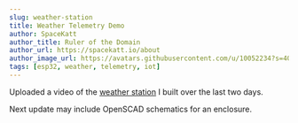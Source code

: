 ```yaml
---
slug: weather-station
title: Weather Telemetry Demo
author: SpaceKatt
author_title: Ruler of the Domain
author_url: https://spacekatt.io/about
author_image_url: https://avatars.githubusercontent.com/u/10052234?s=400&u=32129771d3f4083bcdb214cfb7efaccfd94efe52&v=4
tags: [esp32, weather, telemetry, iot]
---
```


Uploaded a video of the [weather station](/esp32-weather-telemetry-station) I built over the last two days.

Next update may include OpenSCAD schematics for an enclosure.
